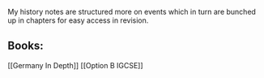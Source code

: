 My history notes are structured more on events which in turn are bunched up in chapters for easy access in revision.

## Books:
[[Germany In Depth]]
[[Option B IGCSE]]
